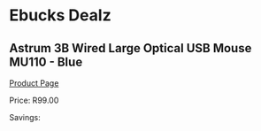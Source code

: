 
# Ebucks Dealz
## Astrum 3B Wired Large Optical USB Mouse MU110 - Blue
[Product Page](https://www.ebucks.com/web/shop/productSelected.do?prodId=1206287555&catId=365757697)

Price: R99.00

Savings: 


	